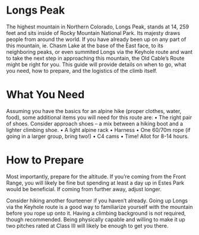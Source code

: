# Longs Peak 
The highest mountain in Northern Colorado, Longs Peak, stands at 14, 259 feet and sits inside of Rocky Mountain National Park. Its majesty draws people from around the world. If you have already been up on any part of this mountain, ie. Chasm Lake at the base of the East face, to its neighboring peaks, or even summited Longs via the Keyhole route and want to take the next step in approaching this mountain, the Old Cable’s Route might be right for you. This guide will provide details on when to go, what you need, how to prepare, and the logistics of the climb itself.

# What You Need 
Assuming you have the basics for an alpine hike (proper clothes, water, food), some additional items you will need for this route are:
•	The right pair of shoes. Consider approach shoes – a mix between a hiking boot and a lighter climbing shoe. 
•	A light alpine rack 
•	Harness
•	One 60/70m rope (if going in a larger group, bring two!)
•	C4 cams
•	Time! Allot for 8-14 hours.

# How to Prepare 
Most importantly, prepare for the altitude. If you’re coming from the Front Range, you will likely be fine but spending at least a day up in Estes Park would be beneficial. If coming from further away, adjust longer. 

Consider hiking another fourteener if you haven’t already. Going up Longs via the Keyhole route is a good way to familiarize yourself with the mountain before you rope up onto it. Having a climbing background is not required, though recommended. Being physically capable and willing to make it up two pitches rated at Class III will likely be enough to get you there. 


